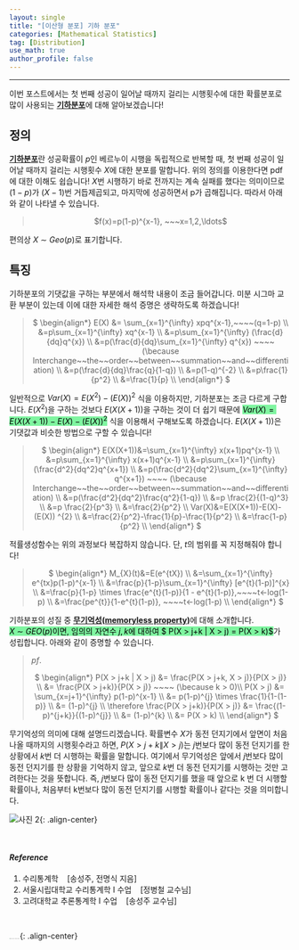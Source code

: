 ```yaml
---
layout: single
title: "[이산형 분포] 기하 분포"
categories: [Mathematical Statistics]
tag: [Distribution]
use_math: true
author_profile: false
---
```

-----
이번 포스트에서는 첫 번째 성공이 일어날 때까지 걸리는 시행횟수에 대한 확률분포로 많이 사용되는 <u><b>기하분포</b></u>에 대해 알아보겠습니다!

## 정의

<u><b>기하분포</b></u>란 성공확률이 $p$인 베르누이 시행을 독립적으로 반복할 때, 첫 번째 성공이 일어날 때까지 걸리는 시행횟수 $X$에 대한 분포를 말합니다. 위의 정의를 이용한다면 pdf에 대한 이해도 쉽습니다! $X$번 시행하기 바로 전까지는 계속 실패를 했다는 의미이므로 $(1-p)$가 $(X-1)$번 거듭제곱되고, 마지막에 성공하면서 p가 곱해집니다. 따라서 아래와 같이 나타낼 수 있습니다.
<br>

> <p style = "text-align:center;">$f(x)=p(1-p)^{x-1}, ~~~x=1,2,\ldots$</p>

편의상 $X~{\sim}~Geo(p)$로 표기합니다.

## 특징

기하분포의 기댓값을 구하는 부분에서 해석학 내용이 조금 들어갑니다. 미분 시그마 교환 부분이 있는데 이에 대한 자세한 해석 증명은 생략하도록 하겠습니다! 

> <p style = "text-align:center;">
>  $ \begin{align*} E(X) &= \sum_{x=1}^{\infty} xpq^{x-1},~~~~(q=1-p) \\
>  &=p\sum_{x=1}^{\infty} xq^{x-1} \\
>  &=p\sum_{x=1}^{\infty} (\frac{d}{dq}q^{x}) \\
>  &=p(\frac{d}{dq}\sum_{x=1}^{\infty} q^{x}) ~~~~ (\because Interchange~~the~~order~~between~~summation~~and~~differentiation) \\
>  &=p(\frac{d}{dq}\frac{q}{1-q}) \\
>  &=p(1-q)^{-2} \\
>  &=p\frac{1}{p^2} \\
>  &=\frac{1}{p} \\ 
>  \end{align*} $</p>

일반적으로 $Var(X)=E( X^{2})-(E(X)) ^{2}$ 식을 이용하지만, 기하분포는 조금 다르게 구합니다. $E( X^{2})$을 구하는 것보다 $E(X(X+1))$을 구하는 것이 더 쉽기 때문에 <mark style='background-color: #7ff5a0'>$Var(X)=E(X(X+1))-E(X)-(E(X)) ^{2}$</mark> 식을 이용해서 구해보도록 하겠습니다. $E(X(X+1))$은 기댓값과 비슷한 방법으로 구할 수 있습니다!

> <p style = "text-align:center;">
> $ \begin{align*}
> E(X(X+1))&=\sum_{x=1}^{\infty} x(x+1)pq^{x-1} \\
> &=p\sum_{x=1}^{\infty} x(x+1)q^{x-1} \\
> &=p\sum_{x=1}^{\infty} (\frac{d^2}{dq^2}q^{x+1}) \\
> &=p(\frac{d^2}{dq^2}\sum_{x=1}^{\infty} q^{x+1}) ~~~~ (\because Interchange~~the~~order~~between~~summation~~and~~differentiation) \\
> &=p(\frac{d^2}{dq^2}\frac{q^2}{1-q}) \\
> &=p \frac{2}{(1-q)^3} \\
> &=p \frac{2}{p^3} \\
> &=\frac{2}{p^2} \\
> Var(X)&=E(X(X+1))-E(X)-(E(X)) ^{2} \\
> &=\frac{2}{p^2}-\frac{1}{p}-\frac{1}{p^2} \\
> &=\frac{1-p}{p^2} \\
> \end{align*} $</p>

적률생성함수는 위의 과정보다 복잡하지 않습니다. 단, $t$의 범위를 꼭 지정해줘야 합니다!

> <p style = "text-align:center;">
> $ \begin{align*}
> M_{X}(t)&=E(e^{tX}) \\
> &=\sum_{x=1}^{\infty} e^{tx}p(1-p)^{x-1} \\
> &=\frac{p}{1-p}\sum_{x=1}^{\infty} [e^{t}(1-p)]^{x} \\
> &=\frac{p}{1-p} \times \frac{e^{t}(1-p)}{1 - e^{t}(1-p)},~~~~t<-log(1-p) \\
> &=\frac{pe^{t}}{1-e^{t}(1-p)}, ~~~~t<-log(1-p) \\
> \end{align*} $</p>

기하분포의 성질 중 <u><b>무기억성(memoryless property)</b></u>에 대해 소개합니다. <mark style='background-color: #7ff5a0'>$X ~{\sim}~GEO(p)$이면, 임의의 자연수 $j, k$에 대하여 $ P(X > j+k | X > j) = P(X > k)$</mark>가 성립합니다. 아래와 같이 증명할 수 있습니다.

> $pf.$
> <p style = "text-align:center;">
> $ \begin{align*} P(X > j+k | X > j) &= \frac{P(X > j+k, X > j)}{P(X > j)} \\
> &= \frac{P(X > j+k)}{P(X > j)} ~~~~ (\because k > 0)\\
> P(X > j) &= \sum_{x=j+1}^{\infty} p(1-p)^{x-1} \\
> &= p(1-p)^{j} \times \frac{1}{1-(1-p)} \\
> &= (1-p)^{j} \\
> \therefore \frac{P(X > j+k)}{P(X > j)} &= \frac{(1-p)^{j+k}}{(1-p)^{j}} \\
> &= (1-p)^{k} \\
> &= P(X > k) \\
> \end{align*} $</p>

무기억성의 의미에 대해 설명드리겠습니다.  확률변수 $X$가 동전 던지기에서 앞면이 처음 나올 때까지의 시행횟수라고 하면, $P(X > j+k\|X > j)$는 $j$번보다 많이 동전 던지기를 한 상황에서 $k$번 더 시행하는 확률을 말합니다. 여기에서 무기억성은 앞에서 $j$번보다 많이 동전 던지기를 한 상황을 기억하지 않고, 앞으로 $k$번 더 동전 던지기를 시행하는 것만 고려한다는 것을 뜻합니다. 즉, $j$번보다 많이 동전 던지기를 했을 때 앞으로 k 번 더 시행할 확률이나, 처음부터 k번보다 많이 동전 던지기를 시행할 확률이나 같다는 것을 의미합니다. 

![사진 2](https://user-images.githubusercontent.com/37182279/222058777-269c9c28-5ee1-4a0c-b962-67f6839df8f9.png){: .align-center}

<br>

#### *Reference*

1. 수리통계학&nbsp;&nbsp;&nbsp;&nbsp;[송성주, 전명식 지음]
2. 서울시립대학교 수리통계학 I 수업&nbsp;&nbsp;&nbsp;&nbsp;[정병철 교수님]
3. 고려대학교 추론통계학 I 수업&nbsp;&nbsp;&nbsp;&nbsp;[송성주 교수님]

<br>

<img src="https://user-images.githubusercontent.com/37182279/216820587-4617a62e-0565-47f1-9ead-f4cd367572a1.png" alt="DATA_100%_LOGO_LIGHT" style="zoom:10%">{: .align-center}

<br>

<br>



